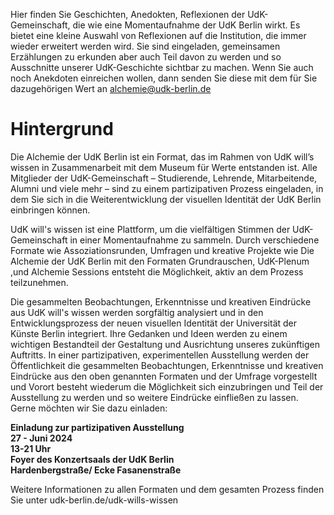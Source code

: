 Hier finden Sie Geschichten, Anedokten, Reflexionen der UdK-Gemeinschaft, die wie eine Momentaufnahme der UdK Berlin wirkt. Es bietet eine kleine Auswahl von Reflexionen auf die Institution, die immer wieder erweitert werden wird. Sie sind eingeladen, gemeinsamen Erzählungen zu erkunden aber auch Teil davon zu werden und so Ausschnitte unserer UdK-Geschichte sichtbar zu machen.
Wenn Sie auch noch Anekdoten einreichen wollen, dann senden Sie diese mit dem für Sie dazugehörigen Wert an alchemie@udk-berlin.de

# Hintergrund

Die Alchemie der UdK Berlin ist ein Format, das im Rahmen von UdK will’s wissen in Zusammenarbeit mit dem Museum für Werte entstanden ist. 
Alle Mitglieder der UdK-Gemeinschaft – Studierende, Lehrende, Mitarbeitende, Alumni und viele mehr – sind zu einem partizipativen Prozess eingeladen, in dem Sie sich in die Weiterentwicklung der visuellen Identität der UdK Berlin einbringen können.

UdK will's wissen ist eine Plattform, um die vielfältigen Stimmen der UdK-Gemeinschaft in einer Momentaufnahme zu sammeln. Durch verschiedene Formate wie Assoziationsrunden, Umfragen und kreative Projekte wie Die Alchemie der UdK Berlin mit den Formaten Grundrauschen, UdK-Plenum ,und Alchemie Sessions entsteht die Möglichkeit, aktiv an dem Prozess teilzunehmen.

Die gesammelten Beobachtungen, Erkenntnisse und kreativen Eindrücke aus UdK will's wissen werden sorgfältig analysiert und in den Entwicklungsprozess der neuen visuellen Identität der Universität der Künste Berlin integriert. Ihre Gedanken und Ideen werden zu einem wichtigen Bestandteil der Gestaltung und Ausrichtung unseres zukünftigen Auftritts. In einer partizipativen, experimentellen Ausstellung werden der Öffentlichkeit die gesammelten Beobachtungen, Erkenntnisse und kreativen Eindrücke aus den oben genannten Formaten und der Umfrage vorgestellt und Vorort besteht wiederum die Möglichkeit sich einzubringen und Teil der Ausstellung zu werden und so weitere Eindrücke einfließen zu lassen. Gerne möchten wir Sie dazu einladen:

**Einladung zur partizipativen Ausstellung**\
**27 - Juni 2024**\
**13-21 Uhr**\
**Foyer des Konzertsaals der UdK Berlin**\
**Hardenbergstraße/ Ecke Fasanenstraße**

Weitere Informationen zu allen Formaten und dem gesamten Prozess finden Sie unter udk-berlin.de/udk-wills-wissen 